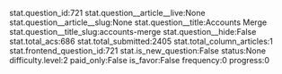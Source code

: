 stat.question_id:721
stat.question__article__live:None
stat.question__article__slug:None
stat.question__title:Accounts Merge
stat.question__title_slug:accounts-merge
stat.question__hide:False
stat.total_acs:686
stat.total_submitted:2405
stat.total_column_articles:1
stat.frontend_question_id:721
stat.is_new_question:False
status:None
difficulty.level:2
paid_only:False
is_favor:False
frequency:0
progress:0
